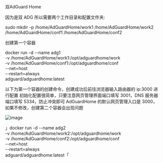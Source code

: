 双AdGuard Home

因为是双 ADG 所以需要两个工作目录和配置文件夹:

sudo mkdir -p /home/AdGuardHome/work1 /home/AdGuardHome/work2 /home/AdGuardHome/conf1 /home/AdGuardHome/conf2

创建第一个容器


docker run -d --name adg1 \
    -v /home/AdGuardHome/work1:/opt/adguardhome/work \
    -v /home/AdGuardHome/conf1:/opt/adguardhome/conf \
    --net=host \
    --restart=always \
    adguard/adguardhome:latest

以下为第一个容器的创建命令，创建成功后前往浏览器输入路由器的 ip:3000 进行配置 初始化配置很简单，只要注意网页管理界面端口填写 3001，DNS 服务器端口填写 5334，防止冲突即可
AdGuardHome 的默认网页管理入口是 3000，如果不修改，创建第二个容器会出现问题

![image](https://user-images.githubusercontent.com/75330257/116136852-74bab400-a705-11eb-8c6e-408ed72a9b5a.png)



」docker run -d --name adg2 \
    -v /home/AdGuardHome/work2:/opt/adguardhome/work \
    -v /home/AdGuardHome/conf2:/opt/adguardhome/conf \
    --net=host \
    --restart=always \
    adguard/adguardhome:latest「
    
 
 
